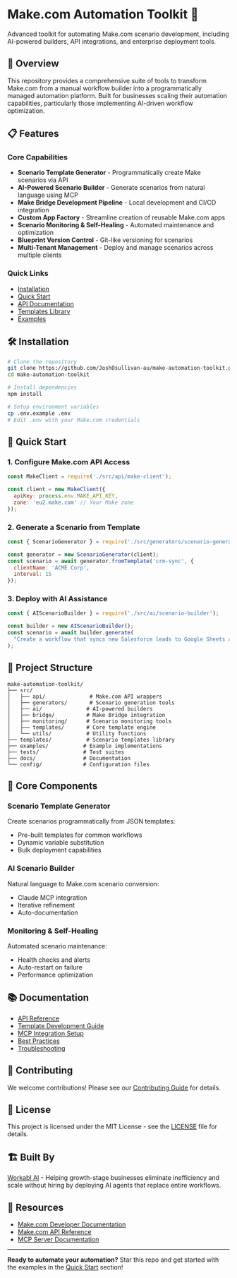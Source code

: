 # Make.com Automation Toolkit 🚀

Advanced toolkit for automating Make.com scenario development, including AI-powered builders, API integrations, and enterprise deployment tools.

## 🎯 Overview

This repository provides a comprehensive suite of tools to transform Make.com from a manual workflow builder into a programmatically managed automation platform. Built for businesses scaling their automation capabilities, particularly those implementing AI-driven workflow optimization.

## 📋 Features

### Core Capabilities
- **Scenario Template Generator** - Programmatically create Make scenarios via API
- **AI-Powered Scenario Builder** - Generate scenarios from natural language using MCP
- **Make Bridge Development Pipeline** - Local development and CI/CD integration
- **Custom App Factory** - Streamline creation of reusable Make.com apps
- **Scenario Monitoring & Self-Healing** - Automated maintenance and optimization
- **Blueprint Version Control** - Git-like versioning for scenarios
- **Multi-Tenant Management** - Deploy and manage scenarios across multiple clients

### Quick Links
- [Installation](#installation)
- [Quick Start](#quick-start)
- [API Documentation](./docs/api-reference.md)
- [Templates Library](./templates/)
- [Examples](./examples/)

## 🛠️ Installation

```bash
# Clone the repository
git clone https://github.com/JoshOsullivan-au/make-automation-toolkit.git
cd make-automation-toolkit

# Install dependencies
npm install

# Setup environment variables
cp .env.example .env
# Edit .env with your Make.com credentials
```

## 🚀 Quick Start

### 1. Configure Make.com API Access
```javascript
const MakeClient = require('./src/api/make-client');

const client = new MakeClient({
  apiKey: process.env.MAKE_API_KEY,
  zone: 'eu2.make.com' // Your Make zone
});
```

### 2. Generate a Scenario from Template
```javascript
const { ScenarioGenerator } = require('./src/generators/scenario-generator');

const generator = new ScenarioGenerator(client);
const scenario = await generator.fromTemplate('crm-sync', {
  clientName: 'ACME Corp',
  interval: 15
});
```

### 3. Deploy with AI Assistance
```javascript
const { AIScenarioBuilder } = require('./src/ai/scenario-builder');

const builder = new AIScenarioBuilder();
const scenario = await builder.generate(
  "Create a workflow that syncs new Salesforce leads to Google Sheets and sends a Slack notification"
);
```

## 📁 Project Structure

```
make-automation-toolkit/
├── src/
│   ├── api/              # Make.com API wrappers
│   ├── generators/       # Scenario generation tools
│   ├── ai/              # AI-powered builders
│   ├── bridge/          # Make Bridge integration
│   ├── monitoring/      # Scenario monitoring tools
│   ├── templates/       # Core template engine
│   └── utils/           # Utility functions
├── templates/           # Scenario templates library
├── examples/           # Example implementations
├── tests/              # Test suites
├── docs/               # Documentation
└── config/             # Configuration files
```

## 🔧 Core Components

### Scenario Template Generator
Create scenarios programmatically from JSON templates:
- Pre-built templates for common workflows
- Dynamic variable substitution
- Bulk deployment capabilities

### AI Scenario Builder
Natural language to Make.com scenario conversion:
- Claude MCP integration
- Iterative refinement
- Auto-documentation

### Monitoring & Self-Healing
Automated scenario maintenance:
- Health checks and alerts
- Auto-restart on failure
- Performance optimization

## 📚 Documentation

- [API Reference](./docs/api-reference.md)
- [Template Development Guide](./docs/template-guide.md)
- [MCP Integration Setup](./docs/mcp-setup.md)
- [Best Practices](./docs/best-practices.md)
- [Troubleshooting](./docs/troubleshooting.md)

## 🤝 Contributing

We welcome contributions! Please see our [Contributing Guide](CONTRIBUTING.md) for details.

## 📄 License

This project is licensed under the MIT License - see the [LICENSE](LICENSE) file for details.

## 🏗️ Built By

[Workabl AI](https://workabl.ai) - Helping growth-stage businesses eliminate inefficiency and scale without hiring by deploying AI agents that replace entire workflows.

## 🔗 Resources

- [Make.com Developer Documentation](https://developers.make.com)
- [Make.com API Reference](https://developers.make.com/api-documentation)
- [MCP Server Documentation](https://developers.make.com/mcp-server)

---

**Ready to automate your automation?** Star this repo and get started with the examples in the [Quick Start](#quick-start) section!
